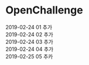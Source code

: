 # OpenChallenge  

2019-02-24 01 추가  
2019-02-24 02 추가  
2019-02-24 03 추가  
2019-02-24 04 추가  
2019-02-25 05 추카  
